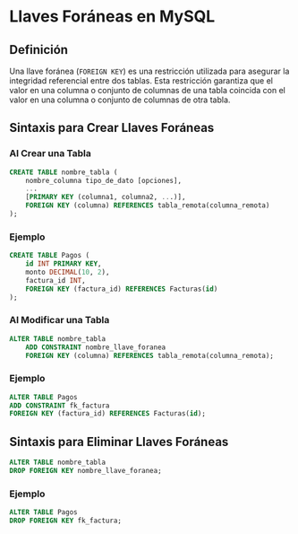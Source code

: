 # Llaves Foráneas en MySQL

## Definición

Una llave foránea (`FOREIGN KEY`) es una restricción utilizada para asegurar la integridad referencial entre dos tablas. Esta restricción garantiza que el valor en una columna o conjunto de columnas de una tabla coincida con el valor en una columna o conjunto de columnas de otra tabla.

## Sintaxis para Crear Llaves Foráneas

### Al Crear una Tabla

```sql
CREATE TABLE nombre_tabla (
    nombre_columna tipo_de_dato [opciones],
    ...
    [PRIMARY KEY (columna1, columna2, ...)],
    FOREIGN KEY (columna) REFERENCES tabla_remota(columna_remota)
);
```

### Ejemplo

```sql
CREATE TABLE Pagos (
    id INT PRIMARY KEY,
    monto DECIMAL(10, 2),
    factura_id INT,
    FOREIGN KEY (factura_id) REFERENCES Facturas(id)
);
```

### Al Modificar una Tabla

```sql
ALTER TABLE nombre_tabla
    ADD CONSTRAINT nombre_llave_foranea
    FOREIGN KEY (columna) REFERENCES tabla_remota(columna_remota);
```

### Ejemplo

```sql
ALTER TABLE Pagos
ADD CONSTRAINT fk_factura
FOREIGN KEY (factura_id) REFERENCES Facturas(id);
```

## Sintaxis para Eliminar Llaves Foráneas

```sql
ALTER TABLE nombre_tabla
DROP FOREIGN KEY nombre_llave_foranea;
```

### Ejemplo

```sql
ALTER TABLE Pagos
DROP FOREIGN KEY fk_factura;
```